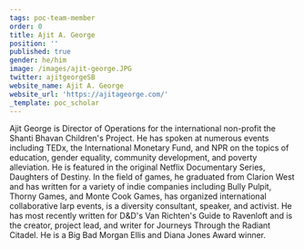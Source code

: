 ```yaml
---
tags: poc-team-member
order: 0
title: Ajit A. George
position: ''
published: true
gender: he/him
image: /images/ajit-george.JPG
twitter: ajitgeorgeSB
website_name: Ajit A. George
website_url: 'https://ajitageorge.com/'
_template: poc_scholar
---
```


Ajit George is Director of Operations for the international non-profit the Shanti Bhavan Children's Project. He has spoken at numerous events including TEDx, the International Monetary Fund, and NPR on the topics of education, gender equality, community development, and poverty alleviation. He is featured in the original Netflix Documentary Series, Daughters of Destiny. In the field of games, he graduated from Clarion West and has written for a variety of indie companies including Bully Pulpit, Thorny Games, and Monte Cook Games, has organized international collaborative larp events, is a diversity consultant, speaker, and activist. He has most recently written for D&D's Van Richten's Guide to Ravenloft and is the creator, project lead, and writer for Journeys Through the Radiant Citadel. He is a Big Bad Morgan Ellis and Diana Jones Award winner.
